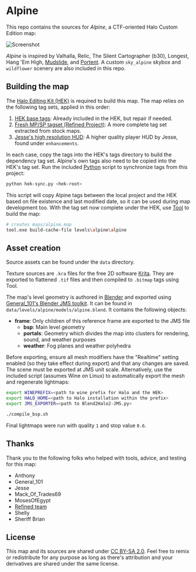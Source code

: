 # Alpine
This repo contains the sources for _Alpine_, a CTF-oriented Halo Custom Edition map:

![Screenshot](screenshot.png)

_Alpine_ is inspired by Valhalla, Relic, The Silent Cartographer (b30), Longest, Hang 'Em High, [Mudslide](http://hce.halomaps.org/index.cfm?fid=528), and [Portent](http://hce.halomaps.org/index.cfm?fid=1796). A custom `sky_alpine` skybox and `wildflower` scenery are also included in this repo.

## Building the map
The [Halo Editing Kit (HEK)][8] is required to build this map. The map relies on the following tag sets, applied in this order:

1. [HEK base tags][11]: Already included in the HEK, but repair if needed.
2. [Fresh MP/SP tagset (Refined Project)][12]: A more complete tag set extracted from stock maps.
3. [Jesse's high resolution HUD][13]: A higher quality player HUD by Jesse, found under `enhancements`.

In each case, copy the tags into the HEK's tags directory to build the dependency tag set. Alpine's own tags also need to be copied into the HEK's tag set. Run the included [Python][3] script to synchronize tags from this project:

```sh
python hek-sync.py <hek-root>
```

This script will copy Alpine tags between the local project and the HEK based on file existence and last modified date, so it can be used during map development too. With the tag set now complete under the HEK, use [Tool][14] to build the map:

```sh
# creates maps/alpine.map
tool.exe build-cache-file levels\alpine\alpine
```

## Asset creation
Source assets can be found under the `data` directory.

Texture sources are `.kra` files for the free 2D software [Krita][7]. They are exported to flattened `.tif` files and then compiled to `.bitmap` tags using Tool.

The map's level geometry is authored in [Blender][2] and exported using [General_101's Blender JMS toolkit][1]. It can be found in `data/levels/alpine/models/alpine.blend`. It contains the following objects:

* **frame**: Only children of this reference frame are exported to the JMS file
  * **bsp**: Main level geometry
  * **portals**: Geometry which divides the map into clusters for rendering, sound, and weather purposes
  * **weather**: Fog planes and weather polyhedra


Before exporting, ensure all mesh modifiers have the "Realtime" setting enabled (so they take effect during export) and that any changes are saved. The scene must be exported at JMS unit scale. Alternatively, use the included script (assumes Wine on Linux) to automatically export the mesh and regenerate lightmaps:

```sh
export WINEPREFIX=<path to wine prefix for Halo and the HEK>
export HALO_HOME=<path to Halo installation within the prefix>
export JMS_EXPORTER=<path to Blend2Halo2-JMS.py>

./compile_bsp.sh
```

Final lightmaps were run with quality `1` and stop value `0.6`.

## Thanks
Thank you to the following folks who helped with tools, advice, and testing for this map:

* Anthony
* General_101
* Jesse
* Mack_Of_Trades69
* MosesOfEgypt
* [Refined team][9]
* Shelly
* Sheriff Brian

## License
This map and its sources are shared under [CC BY-SA 2.0](https://creativecommons.org/licenses/by-sa/2.0/). Feel free to remix or redistribute for any purpose as long as there's attribution and your derivatives are shared under the same license.

[1]: https://github.com/General-101/Halo-Jointed-Model-Blender-Toolset
[2]: https://www.blender.org/
[3]: https://www.python.org/
[4]: https://github.com/Kavawuvi/invader
[5]: https://github.com/Sigmmma/reclaimer
[6]: http://hce.halomaps.org/index.cfm?fid=411
[7]: https://krita.org/en
[8]: http://hce.halomaps.org/hek/
[9]: https://www.reddit.com/r/HaloCERefined/
[10]: https://invader.opencarnage.net/
[11]: https://cdn.discordapp.com/attachments/523620962390769695/654482973390929932/editor_tags.7z
[12]: https://www.dropbox.com/s/j6fb3ox6z1xmzzq/fresh_mp_sp_custom_edition_tagset.7z?dl=1
[13]: https://www.dropbox.com/s/p2d76dsu47axrao/refined_halo1_replacement_tags.7z?dl=1
[14]: https://c20.reclaimers.net/h1/tools/hek/tool/
